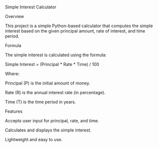 Simple Interest Calculator

Overview

This project is a simple Python-based calculator that computes the simple interest based on the given principal amount, rate of interest, and time period.

Formula

The simple interest is calculated using the formula:

Simple Interest = (Principal * Rate * Time) / 100

Where:

Principal (P) is the initial amount of money.

Rate (R) is the annual interest rate (in percentage).

Time (T) is the time period in years.

Features

Accepts user input for principal, rate, and time.

Calculates and displays the simple interest.

Lightweight and easy to use.
